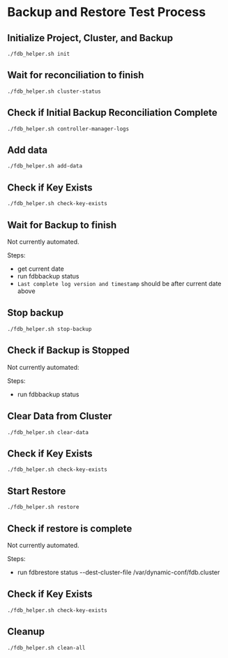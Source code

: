 # Backup and Restore Test Process

## Initialize Project, Cluster, and Backup

```
./fdb_helper.sh init
```

## Wait for reconciliation to finish

```
./fdb_helper.sh cluster-status
```

## Check if Initial Backup Reconciliation Complete

```
./fdb_helper.sh controller-manager-logs
```

## Add data

```
./fdb_helper.sh add-data
```

## Check if Key Exists

```
./fdb_helper.sh check-key-exists
```

## Wait for Backup to finish

Not currently automated.

Steps:
* get current date
* run fdbbackup status
* `Last complete log version and timestamp` should be after current date above

## Stop backup

```
./fdb_helper.sh stop-backup
```

## Check if Backup is Stopped

Not currently automated:

Steps:
* run fdbbackup status

## Clear Data from Cluster

```
./fdb_helper.sh clear-data
```

## Check if Key Exists

```
./fdb_helper.sh check-key-exists
```

## Start Restore

```
./fdb_helper.sh restore
```

## Check if restore is complete

Not currently automated.

Steps:
* run fdbrestore status --dest-cluster-file /var/dynamic-conf/fdb.cluster

## Check if Key Exists 

```
./fdb_helper.sh check-key-exists
```

## Cleanup

```
./fdb_helper.sh clean-all
```
